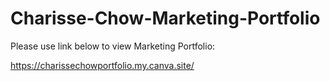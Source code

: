 # Charisse-Chow-Marketing-Portfolio

Please use link below to view Marketing Portfolio:

https://charissechowportfolio.my.canva.site/
